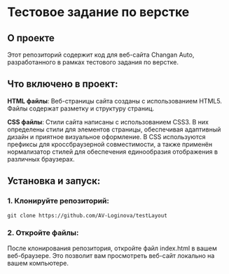 # Тестовое задание по верстке
## О проекте
Этот репозиторий содержит код для веб-сайта Changan Auto, разработанного в рамках тестового задания по верстке.

## Что включено в проект:
**HTML файлы**: Веб-страницы сайта созданы с использованием HTML5. Файлы содержат разметку и структуру страниц.

**CSS файлы**: Стили сайта написаны с использованием CSS3. В них определены стили для элементов страницы, обеспечивая адаптивный дизайн и приятное визуальное оформление. В CSS используются префиксы для кроссбраузерной совместимости, а также применён нормализатор стилей для обеспечения единообразия отображения в различных браузерах.

## Установка и запуск:
### 1. Клонируйте репозиторий:
```
git clone https://github.com/AV-Loginova/testLayout
```
### 2. Откройте файлы:
После клонирования репозитория, откройте файл index.html в вашем веб-браузере. Это позволит вам просмотреть веб-сайт локально на вашем компьютере.
